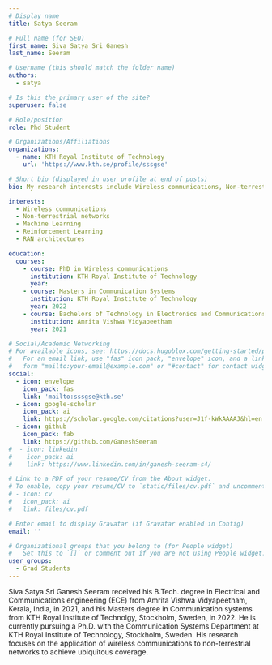```yaml
---
# Display name
title: Satya Seeram

# Full name (for SEO)
first_name: Siva Satya Sri Ganesh
last_name: Seeram

# Username (this should match the folder name)
authors:
  - satya

# Is this the primary user of the site?
superuser: false

# Role/position
role: Phd Student

# Organizations/Affiliations
organizations:
  - name: KTH Royal Institute of Technology
    url: 'https://www.kth.se/profile/sssgse'

# Short bio (displayed in user profile at end of posts)
bio: My research interests include Wireless communications, Non-terrestrial networks and integrating them with Reinforcement learning.

interests:
  - Wireless communications
  - Non-terrestrial networks
  - Machine Learning
  - Reinforcement Learning
  - RAN architectures

education:
  courses:
    - course: PhD in Wireless communications
      institution: KTH Royal Institute of Technology
      year: 
    - course: Masters in Communication Systems
      institution: KTH Royal Institute of Technology
      year: 2022
    - course: Bachelors of Technology in Electronics and Communications Engineering
      institution: Amrita Vishwa Vidyapeetham
      year: 2021

# Social/Academic Networking
# For available icons, see: https://docs.hugoblox.com/getting-started/page-builder/#icons
#   For an email link, use "fas" icon pack, "envelope" icon, and a link in the
#   form "mailto:your-email@example.com" or "#contact" for contact widget.
social:
  - icon: envelope
    icon_pack: fas
    link: 'mailto:sssgse@kth.se'
  - icon: google-scholar
    icon_pack: ai
    link: https://scholar.google.com/citations?user=J1f-kWkAAAAJ&hl=en
  - icon: github
    icon_pack: fab
    link: https://github.com/GaneshSeeram
#  - icon: linkedin
#    icon_pack: ai
#    link: https://www.linkedin.com/in/ganesh-seeram-s4/

# Link to a PDF of your resume/CV from the About widget.
# To enable, copy your resume/CV to `static/files/cv.pdf` and uncomment the lines below.
# - icon: cv
#   icon_pack: ai
#   link: files/cv.pdf

# Enter email to display Gravatar (if Gravatar enabled in Config)
email: ''

# Organizational groups that you belong to (for People widget)
#   Set this to `[]` or comment out if you are not using People widget.
user_groups:
  - Grad Students
---
```


Siva Satya Sri Ganesh Seeram received his B.Tech. degree in Electrical and Communications engineering (ECE) from Amrita Vishwa Vidyapeetham, Kerala, India, in 2021, and his Masters degree in Communication systems from KTH Royal Institute of Technolgy, Stockholm, Sweden, in 2022. He is currently pursuing a Ph.D. with the Communication Systems Department at KTH Royal Institute of Technology, Stockholm, Sweden. His research focuses on the application of wireless communications to non-terrestrial networks to achieve ubiquitous coverage.